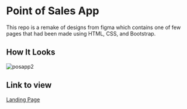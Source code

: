 # Point of Sales App
This repo is a remake of designs from figma which contains one of few pages that had been made using HTML, CSS, and Bootstrap.  

## How It Looks
![posapp2](https://user-images.githubusercontent.com/46988778/100581133-c9563080-3319-11eb-95ad-4e4f7d6bcb44.jpg)

## Link to view
[Landing Page](https://eager-villani-5ed386.netlify.app/)
